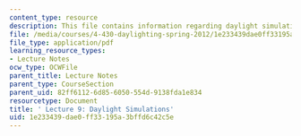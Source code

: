 ```yaml
---
content_type: resource
description: This file contains information regarding daylight simulations.
file: /media/courses/4-430-daylighting-spring-2012/1e233439dae0ff33195a3bffd6c42c5e_MIT4_430S12_lec09.pdf
file_type: application/pdf
learning_resource_types:
- Lecture Notes
ocw_type: OCWFile
parent_title: Lecture Notes
parent_type: CourseSection
parent_uid: 82ff6112-6d85-6050-554d-9138fda1e834
resourcetype: Document
title: ' Lecture 9: Daylight Simulations'
uid: 1e233439-dae0-ff33-195a-3bffd6c42c5e
---
```

